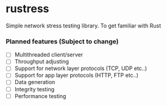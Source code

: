 # rustress

Simple network stress testing library. To get familiar with Rust 

### Planned features (Subject to change)
- [ ] Multithreaded client/server
- [ ] Throughput adjusting
- [ ] Support for network layer protocols (TCP, UDP etc..)
- [ ] Support for app layer protocols (HTTP, FTP etc..)
- [ ] Data generation
- [ ] Integrity testing
- [ ] Performance testing